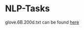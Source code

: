 # NLP-Tasks

glove.6B.200d.txt can be found [here](https://www.kaggle.com/datasets/incorpes/glove6b200d)